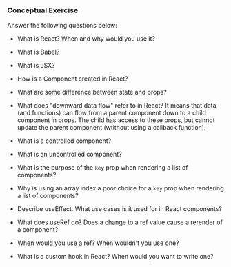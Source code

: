 ### Conceptual Exercise

Answer the following questions below:

- What is React? When and why would you use it?

- What is Babel?

- What is JSX?

- How is a Component created in React?

- What are some difference between state and props?

- What does "downward data flow" refer to in React?
It means that data (and functions) can flow from a parent component down to a child component in props. The child has access to these props, but cannot update the parent component (wtithout using a callback function).


- What is a controlled component?

- What is an uncontrolled component?

- What is the purpose of the `key` prop when rendering a list of components?

- Why is using an array index a poor choice for a `key` prop when rendering a list of components?

- Describe useEffect.  What use cases is it used for in React components?

- What does useRef do?  Does a change to a ref value cause a rerender of a component?

- When would you use a ref? When wouldn't you use one?

- What is a custom hook in React? When would you want to write one?

